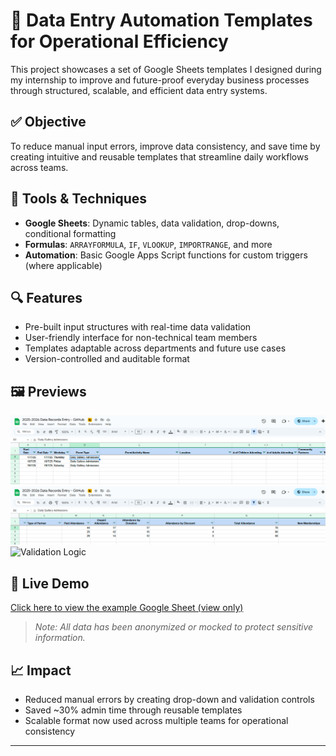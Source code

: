# 📁 Data Entry Automation Templates for Operational Efficiency

This project showcases a set of Google Sheets templates I designed during my internship to improve and future-proof everyday business processes through structured, scalable, and efficient data entry systems.

## ✅ Objective
To reduce manual input errors, improve data consistency, and save time by creating intuitive and reusable templates that streamline daily workflows across teams.

## 🧰 Tools & Techniques
- **Google Sheets**: Dynamic tables, data validation, drop-downs, conditional formatting
- **Formulas**: `ARRAYFORMULA`, `IF`, `VLOOKUP`, `IMPORTRANGE`, and more
- **Automation**: Basic Google Apps Script functions for custom triggers (where applicable)

## 🔍 Features
- Pre-built input structures with real-time data validation
- User-friendly interface for non-technical team members
- Templates adaptable across departments and future use cases
- Version-controlled and auditable format

## 🖼️ Previews
![Template Overview v1](images/template_v1.png)
![Template Overview v2](images/template_v2.png)
![Validation Logic](images/data-validation.png)

## 🔗 Live Demo
[Click here to view the example Google Sheet (view only)](https://docs.google.com/spreadsheets/d/18uQnVkegN_wx8pye46UGYXVhewRmbEdVBosE07A5D7M/edit?usp=sharing)

> *Note: All data has been anonymized or mocked to protect sensitive information.*

## 📈 Impact
- Reduced manual errors by creating drop-down and validation controls
- Saved ~30% admin time through reusable templates
- Scalable format now used across multiple teams for operational consistency

---
